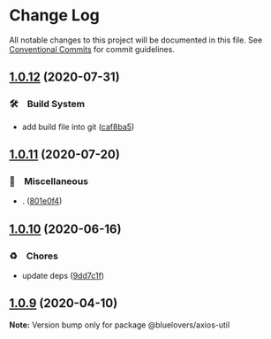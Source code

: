 # Change Log

All notable changes to this project will be documented in this file.
See [Conventional Commits](https://conventionalcommits.org) for commit guidelines.

## [1.0.12](https://github.com/bluelovers/ws-rest/compare/@bluelovers/axios-util@1.0.11...@bluelovers/axios-util@1.0.12) (2020-07-31)


### 🛠　Build System

* add build file into git ([caf8ba5](https://github.com/bluelovers/ws-rest/commit/caf8ba5fc11fb02b76fa845cff137922378d6e46))





## [1.0.11](https://github.com/bluelovers/ws-rest/compare/@bluelovers/axios-util@1.0.10...@bluelovers/axios-util@1.0.11) (2020-07-20)


### 🔖　Miscellaneous

* . ([801e0f4](https://github.com/bluelovers/ws-rest/commit/801e0f4ff7bd29c81e67934636f57e57d0d01c74))





## [1.0.10](https://github.com/bluelovers/ws-rest/compare/@bluelovers/axios-util@1.0.9...@bluelovers/axios-util@1.0.10) (2020-06-16)


### ♻️　Chores

*  update deps ([9dd7c1f](https://github.com/bluelovers/ws-rest/commit/9dd7c1fc5b40ac28a6f928c89dbf36be1add89c6))





## [1.0.9](https://github.com/bluelovers/ws-rest/compare/@bluelovers/axios-util@1.0.8...@bluelovers/axios-util@1.0.9) (2020-04-10)

**Note:** Version bump only for package @bluelovers/axios-util
